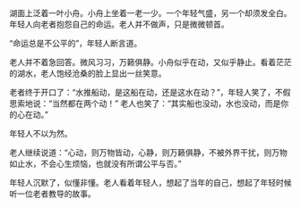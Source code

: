 湖面上泛着一叶小舟。小舟上坐着一老一少。一个年轻气盛，另一个却须发全白。年轻人向老者抱怨自己的命运。老人并不做声，只是微微顿首。

“命运总是不公平的”，年轻人断言道。

老人并不着急回答。微风习习，万籁俱静。小舟似乎在动，又似乎静止。看着茫茫的湖水，老人饱经沧桑的脸上显出一丝笑意。

老者终于开口了：“水推船动，是这船在动，还是这水在动？”，年轻人笑了，不假思索地说：“当然都在两个动！” 老人也笑了：“其实船也没动，水也没动，而是你的心在动。”

年轻人不以为然。

老人继续说道：“心动，则万物皆动，心静，则万籁俱静，不被外界干扰，则万物如止水，不会心生烦恼，也就没有所谓公平与否。”

年轻人沉默了，似懂非懂。老人看着年轻人，想起了当年的自己，想起了年轻时候听一位老者教导的故事。